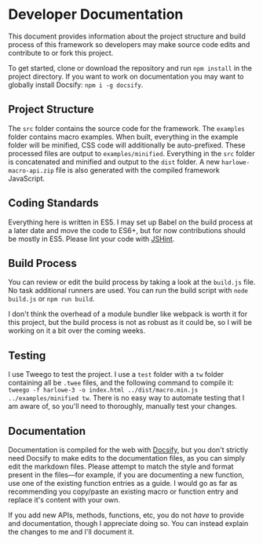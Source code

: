 # Developer Documentation

This document provides information about the project structure and build process of this framework so developers may make source code edits and contribute to or fork this project.

To get started, clone or download the repository and run `npm install` in the project directory. If you want to work on documentation you may want to globally install Docsify: `npm i -g docsify`.

## Project Structure

The `src` folder contains the source code for the framework. The `examples` folder contains macro examples. When built, everything in the example folder will be minified, CSS code will additionally be auto-prefixed. These processed files are output to `examples/minified`. Everything in the `src` folder is concatenated and minified and output to the `dist` folder. A new `harlowe-macro-api.zip` file is also generated with the compiled framework JavaScript.

## Coding Standards

Everything here is written in ES5. I may set up Babel on the build process at a later date and move the code to ES6+, but for now contributions should be mostly in ES5. Please lint your code with [JSHint](https://jshint.com/).

## Build Process

You can review or edit the build process by taking a look at the `build.js` file. No task additional runners are used. You can run the build script with `node build.js` or `npm run build`.

I don't think the overhead of a module bundler like webpack is worth it for this project, but the build process is not as robust as it could be, so I will be working on it a bit over the coming weeks.

## Testing

I use Tweego to test the project. I use a `test` folder with a `tw` folder containing all be `.twee` files, and the following command to compile it: `tweego -f harlowe-3 -o index.html ../dist/macro.min.js ../examples/minified tw`. There is no easy way to automate testing that I am aware of, so you'll need to thoroughly, manually test your changes.

## Documentation

Documentation is compiled for the web with [Docsify](https://docsify.js.org/#/), but you don't strictly need Docsify to make edits to the documentation files, as you can simply edit the markdown files. Please attempt to match the style and format present in the files&mdash;for example, if you are documenting a new function, use one of the existing function entries as a guide. I would go as far as recommending you copy/paste an existing macro or function entry and replace it's content with your own.

If you add new APIs, methods, functions, etc, you do not *have* to provide and documentation, though I appreciate doing so. You can instead explain the changes to me and I'll document it.